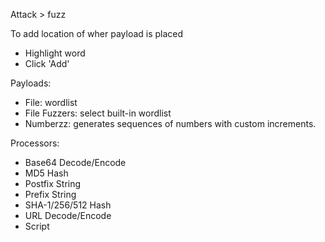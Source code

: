 
Attack > fuzz

To add location of wher payload is placed
- Highlight word
- Click 'Add'

Payloads:
- File: wordlist
- File Fuzzers: select built-in wordlist
- Numberzz: generates sequences of numbers with custom increments.

Processors:
- Base64 Decode/Encode
- MD5 Hash
- Postfix String
- Prefix String
- SHA-1/256/512 Hash
- URL Decode/Encode
- Script


